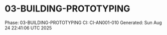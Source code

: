 # 03-BUILDING-PROTOTYPING
Phase: 03-BUILDING-PROTOTYPING
CI: CI-AN001-010
Generated: Sun Aug 24 22:41:06 UTC 2025
